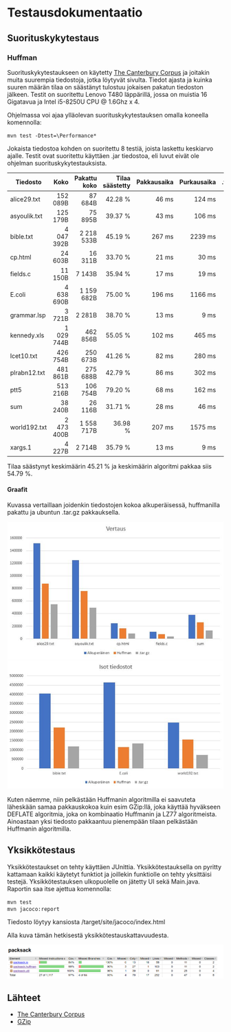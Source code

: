 # Testausdokumentaatio

## Suorituskykytestaus

### Huffman

Suorituskykytestaukseen on käytetty [The Canterbury Corpus](http://corpus.canterbury.ac.nz/descriptions/) ja joitakin muita suurempia tiedostoja, jotka löytyvät sivulta. Tiedot ajasta ja kuinka suuren määrän tilaa on säästänyt tulostuu jokaisen pakatun tiedoston jälkeen. 
Testit on suoritettu Lenovo T480 läppärillä, jossa on muistia 16 Gigatavua ja Intel i5-8250U CPU @ 1.6Ghz x 4.

Ohjelmassa voi ajaa ylläolevan suorituskykytestauksen omalla koneella komennolla:

```
mvn test -Dtest=\Performance*
```

Jokaista tiedostoa kohden on suoritettu 8 testiä, joista laskettu keskiarvo ajalle.
Testit ovat suoritettu käyttäen .jar tiedostoa, eli luvut eivät ole ohjelman suorituskykytestauksista.

| Tiedosto     |       Koko | Pakattu koko | Tilaa säästetty| Pakkausaika | Purkausaika | .tar.gz |
| -----------  | ---------: | -----------: | ------------:| ----------: | --------: | --------:|
| alice29.txt  |   152 089B |     87 684B  |      42.28 % |      46 ms  |    124 ms |  54 656B |
| asyoulik.txt |   125 179B |     75 895B  |      39.37 % |      43 ms  |    106 ms |  49 150B |
| bible.txt    | 4 047 392B |  2 218 533B  |      45.19 % |     267 ms  |   2239 ms |1 192 150B|
| cp.html      |    24 603B |     16 311B  |      33.70 % |      21 ms  |     30 ms |   8 161B |
| fields.c     |    11 150B |      7 143B  |      35.94 % |      17 ms  |     19 ms |   3 301B |
| E.coli       | 4 638 690B |  1 159 682B  |      75.00 % |     196 ms  |   1166 ms |1 342 310B|
| grammar.lsp  |     3 721B |      2 281B  |      38.70 % |      13 ms  |      9 ms |   1 406B |
| kennedy.xls  | 1 029 744B |    462 856B  |      55.05 % |     102 ms  |    465 ms | 204 288B |
| lcet10.txt   |   426 754B |    250 673B  |      41.26 % |      82 ms  |    280 ms | 145 126B |
| plrabn12.txt |   481 861B |    275 688B  |      42.79 % |      86 ms  |    302 ms | 195 510B |
| ptt5         |   513 216B |    106 754B  |      79.20 % |      68 ms  |    162 ms |  56 705B |
| sum          |    38 240B |     26 116B  |      31.71 % |      28 ms  |     46 ms |  13 173B |
| world192.txt | 2 473 400B |  1 558 717B  |      36.98 % |     207 ms  |   1575 ms | 725 166B |
| xargs.1      |     4 227B |      2 714B  |      35.79 % |      13 ms  |      9 ms |   1 927B |

Tilaa säästynyt keskimäärin 45.21 % ja keskimäärin algoritmi pakkaa siis 54.79 %.

#### Graafit

Kuvassa vertaillaan joidenkin tiedostojen kokoa alkuperäisessä, huffmanilla pakattu ja ubuntun .tar.gz pakkauksella.

<img src="https://raw.githubusercontent.com/sebazai/packsack/master/documentation/kuvat/vertaus.JPG" />

<img src="https://raw.githubusercontent.com/sebazai/packsack/master/documentation/kuvat/isotvertaus.JPG" />

Kuten näemme, niin pelkästään Huffmanin algoritmilla ei saavuteta läheskään samaa pakkauskokoa kuin esim GZip:llä, joka käyttää hyväkseen DEFLATE algoritmia, joka on kombinaatio Huffmanin ja LZ77 algoritmeista. 
Ainoastaan yksi tiedosto pakkaantuu pienempään tilaan pelkästään Huffmanin algoritmilla.

## Yksikkötestaus

Yksikkötestaukset on tehty käyttäen JUnittia. Yksikkötestauksella on pyritty kattamaan kaikki käytetyt funktiot ja joillekin funktiolle on tehty yksittäisi testejä.
Yksikkötestauksen ulkopuolelle on jätetty UI sekä Main.java. Raportin saa itse ajettua komennolla: 

```
mvn test
mvn jacoco:report
```

Tiedosto löytyy kansiosta /target/site/jacoco/index.html

Alla kuva tämän hetkisestä yksikkötestauskattavuudesta.

<img src="https://raw.githubusercontent.com/sebazai/packsack/master/documentation/kuvat/jacoco.png" />

## Lähteet

* [The Canterbury Corpus](http://corpus.canterbury.ac.nz/descriptions/)
* [GZip](https://en.wikipedia.org/wiki/Gzip)
